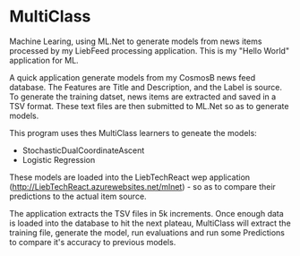 # MultiClass
Machine Learing, using ML.Net to generate models from news items processed by my LiebFeed processing application. This is my "Hello World" application for ML.

A quick application generate models from my CosmosB news feed database. The Features are Title and Description, and the Label is source. To generate the training datset, news items are extracted and saved in a TSV format. These text files are then submitted to ML.Net so as to generate models. 

This program uses thes MultiClass learners to geneate the models:
- StochasticDualCoordinateAscent 
- Logistic Regression

These models are loaded into the LiebTechReact wep application (http://LiebTechReact.azurewebsites.net/mlnet) - so as to compare their predictions to the actual item source.

The application extracts the TSV files in 5k increments. Once enough data is loaded into the database to hit the next plateau, MultiClass will extract the training file, generate the model, run evaluations and run some Predictions to compare it's accuracy to previous models.
